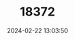 ---
title: "18372"
category: "Proteles cristata"
draft: false
date: 2024-02-22 13:03:50
languages:
  Spanish; Castilian: ["Lobo de Tierra"]
  French: ["Protèle"]
  English: ["Aardwolf"]
---